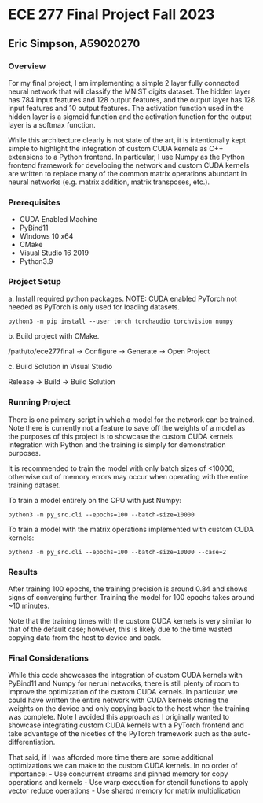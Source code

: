 # ECE 277 Final Project Fall 2023

## Eric Simpson, A59020270

### Overview

For my final project, I am implementing a simple 2 layer fully connected neural network that will classify the MNIST digits dataset. The hidden layer has 784 input features and 128 output features,
and the output layer has 128 input features and 10 output features. The activation function used in
the hidden layer is a sigmoid function and the activation function for the output layer is a softmax function.

While this architecture clearly is not state of the art, it is intentionally kept simple to highlight the integration of custom CUDA kernels as C++ extensions to a Python frontend. In particular, I use Numpy as the Python frontend framework for developing the network and custom CUDA kernels are written to replace many of the common matrix operations abundant in neural networks (e.g. matrix addition, matrix transposes, etc.).

### Prerequisites

- CUDA Enabled Machine
- PyBind11
- Windows 10 x64
- CMake
- Visual Studio 16 2019
- Python3.9

### Project Setup

a. Install required python packages. NOTE: CUDA enabled PyTorch not needed as PyTorch is only used for loading datasets.

`python3 -m pip install --user torch torchaudio torchvision numpy`

b. Build project with CMake.

/path/to/ece277final -> Configure -> Generate -> Open Project

c. Build Solution in Visual Studio

Release -> Build -> Build Solution

### Running Project

There is one primary script in which a model for the network can be trained. Note there is currently not a feature to save off the weights of a model as the purposes of this project is to showcase the custom CUDA kernels integration with Python and the training is simply for demonstration purposes.

It is recommended to train the model with only batch sizes of <10000, otherwise out of memory errors may occur when operating with the entire training dataset.

To train a model entirely on the CPU with just Numpy:

`python3 -m py_src.cli --epochs=100 --batch-size=10000`

To train a model with the matrix operations implemented with custom CUDA kernels:

`python3 -m py_src.cli --epochs=100 --batch-size=10000 --case=2`

### Results

After training 100 epochs, the training precision is around 0.84 and shows signs of converging further. Training the model for 100 epochs takes around ~10 minutes.

Note that the training times with the custom CUDA kernels is very similar to that of the default case; however, this is likely due to the time wasted copying data from the host to device and back.

### Final Considerations

While this code showcases the integration of custom CUDA kernels with PyBind11 and Numpy for nerual networks, there is still plenty of room to improve the optimization of the custom CUDA kernels. In particular, we could have written the entire network with CUDA kernels storing the weights on the device and only copying back to the host when the training was complete. Note I avoided this approach as I originally wanted to showcase integrating custom CUDA kernels with a PyTorch frontend and take advantage of the niceties of the PyTorch framework such as the auto-differentiation.

That said, if I was afforded more time there are some additional optimizations we can make to the custom CUDA kernels. In no order of importance:
    - Use concurrent streams and pinned memory for copy operations and kernels
    - Use warp execution for stencil functions to apply vector reduce operations
    - Use shared memory for matrix multiplication

